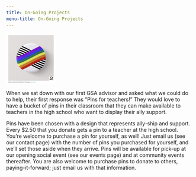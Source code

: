 ```yaml
---
title: On-Going Projects
menu-title: On-Going Projects
---
```


![teacher pin design](files/pin.png)

When we sat down with our first GSA advisor and asked what we could do to help, their first response was “Pins for teachers!” They would love to have a bucket of pins in their classroom that they can make available to teachers in the high school who want to display their ally support. 

Pins have been chosen with a design that represents ally-ship and support. Every $2.50 that you donate gets a pin to a teacher at the high school. You’re welcome to purchase a pin for yourself, as well! Just email us (see our contact page) with the number of pins you purchased for yourself, and we’ll set those aside when they arrive. Pins will be available for pick-up at our opening social event (see our events page) and at community events thereafter. You are also welcome to purchase pins to donate to others, paying-it-forward; just email us with that information. 
